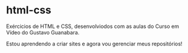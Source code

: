 # html-css
 Exércicios de HTML e CSS, desenvolviodos com as aulas do Curso em Vídeo do Gustavo Guanabara.

 Estou aprendendo a criar sites e agora vou gerenciar meus repositórios!
